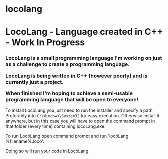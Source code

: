 # locolang
<h1>LocoLang - Language created in C++ - Work In Progress</h1>

<h3>LocoLang is a small programming language I'm working on just as a challenge to create a programming language.

LocoLang is being written in C++ (however poorly) and is currently just a project.

When finished I'm hoping to achieve a semi-usable programming language that will be open to everyone!</h3>



To install LocoLang you just need to run the installer and specify a path. Preferably into `C:\Windows\System32` for easy execution.
Otherwise install it anywhere, but in this case you will have to open the command prompt in that folder (every time) containing locoLang.exe.

To run LocoLang open command prompt and run 'locoLang %filename%.loco'.

Doing so will run your code in LocoLang.

